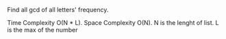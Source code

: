 Find all gcd of all letters' frequency.


Time Complexity O(N * L). Space Complexity O(N). N is the lenght of list. L is the max of the number